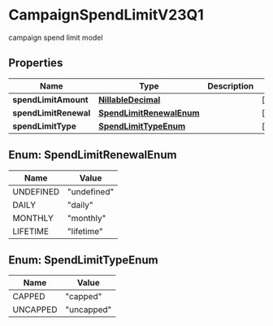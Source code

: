 

# CampaignSpendLimitV23Q1

campaign spend limit model

## Properties

| Name | Type | Description | Notes |
|------------ | ------------- | ------------- | -------------|
|**spendLimitAmount** | [**NillableDecimal**](NillableDecimal.md) |  |  [optional] |
|**spendLimitRenewal** | [**SpendLimitRenewalEnum**](#SpendLimitRenewalEnum) |  |  [optional] |
|**spendLimitType** | [**SpendLimitTypeEnum**](#SpendLimitTypeEnum) |  |  [optional] |



## Enum: SpendLimitRenewalEnum

| Name | Value |
|---- | -----|
| UNDEFINED | &quot;undefined&quot; |
| DAILY | &quot;daily&quot; |
| MONTHLY | &quot;monthly&quot; |
| LIFETIME | &quot;lifetime&quot; |



## Enum: SpendLimitTypeEnum

| Name | Value |
|---- | -----|
| CAPPED | &quot;capped&quot; |
| UNCAPPED | &quot;uncapped&quot; |



